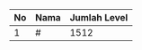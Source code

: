 | No | Nama            | Jumlah Level |
|----|-----------------|--------------|
| 1  | #    |    1512        |

